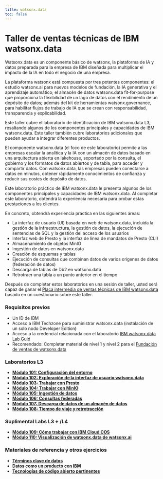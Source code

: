 ```yaml
---
title: watsonx.data
toc: false
---
```

# Taller de ventas técnicas de IBM watsonx.data

Watsonx.data es un componente básico de watsonx, la plataforma de IA y datos preparada para la empresa de IBM diseñada para multiplicar el impacto de la IA en todo el negocio de una empresa.

La plataforma watsonx está compuesta por tres potentes componentes: el estudio watsonx.ai para nuevos modelos de fundación, la IA generativa y el aprendizaje automático; el almacén de datos watsonx.data fit-for-purpose que proporciona la flexibilidad de un lago de datos con el rendimiento de un depósito de datos; además del kit de herramientas watsonx.governance, para habilitar flujos de trabajo de IA que se crean con responsabilidad, transparencia y explicabilidad.

Este taller cubre el laboratorio de identificación de IBM watsonx.data L3, resaltando algunos de los componentes principales y capacidades de IBM watsonx.data. Este taller también cubre laboratorios adicionales que pueden ayudar a integrar diferentes productos.

El componente watsonx.data (el foco de este laboratorio) permite a las empresas escalar la analítica y la IA con un almacén de datos basado en una arquitectura abierta en lakehouse, soportado por la consulta, el gobierno y los formatos de datos abiertos y de tabla, para acceder y compartir datos. Con watsonx.data, las empresas pueden conectarse a datos en minutos, obtener rápidamente conocimientos de confianza y reducir sus costes de depósito de datos.

Este laboratorio práctico de IBM watsonx.data le presenta algunos de los componentes principales y capacidades de IBM watsonx.data. Al completar este laboratorio, obtendrá la experiencia necesaria para probar estas prestaciones a los clientes.

En concreto, obtendrá experiencia práctica en las siguientes áreas:

*   La interfaz de usuario (UI) basada en web de watsonx.data, incluida la gestión de la infraestructura, la gestión de datos, la ejecución de sentencias de SQL y la gestión del acceso de los usuarios
*   Interfaz web de Presto y la interfaz de línea de mandatos de Presto (CLI)
*   Almacenamiento de objetos MinIO
*   Ingestión de datos en watsonx.data
*   Creación de esquemas y tablas
*   Ejecución de consultas que combinan datos de varios orígenes de datos (federación de datos)
*   Descarga de tablas de Db2 en watsonx.data
*   Retrotraer una tabla a un punto anterior en el tiempo

Después de completar estos laboratorios en una sesión de taller, usted será capaz de ganar el [Placa intermedia de ventas técnicas de IBM watsonx.data ](https://www.credly.com/org/ibm/badge/watsonx-data-technical-sales-intermediate)basado en un cuestionario sobre este taller.

### Requisitos previos

*   Un ID de IBM
*   Acceso a IBM Techzone para suministrar watsonx.data (instalación de un solo nodo Developer Edition)
*   Acceso a la credencial relacionada con el laboratorio [IBM watsonx.data Lab Guid](https://ibm.seismic.com/Link/Content/DCG37pjmPj7VmGCHj2Df8fHVmDJj)
*   Recomendado: Completar material de nivel 1 y nivel 2 para el [Fundación de ventas de watsonx.data](https://learn.ibm.com/course/view.php?id=12781)

### Laboratorios L3

*   **[Módulo 101: Configuración del entorno](/watsonx/watsonxdata/101)**
*   **[Módulo 102: Exploración de la interfaz de usuario watsonx.data](/watsonx/watsonxdata/102)**
*   **[Módulo 103: Trabajar con Presto](/watsonx/watsonxdata/103)**
*   **[Módulo 104: Trabajar con MinIO](/watsonx/watsonxdata/104)**
*   **[Módulo 105: Ingestión de datos](/watsonx/watsonxdata/105)**
*   **[Módulo 106: Consultas federadas](/watsonx/watsonxdata/106)**
*   **[Módulo 107: Descarga de datos de un almacén de datos](/watsonx/watsonxdata/107)**
*   **[Módulo 108: Tiempo de viaje y retrotracción](/watsonx/watsonxdata/108)**

### Suplimental Labs L3 + /L4

*   **[Módulo 109: Cómo trabajar con IBM Cloud COS](/watsonx/watsonxdata/109)**
*   **[Módulo 110: Visualización de watsonx.data de watsonx.ai](/watsonx/watsonxdata/110)**

### Materiales de referencia y otros ejercicios

*   **[Términos clave de datos](/watsonx/watsonxdata/ref100)**
*   **[Datos como un producto con IBM](/watsonx/watsonxdata/ref101)**
*   **[Tecnologías de código abierto pertinentes](/watsonx/watsonxdata/ref102)**
